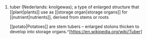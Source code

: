 1. tuber (Nederlands: knolgewas); a type of enlarged structure that [[plant|plants]] use as [[storage organ|storage organs]] for [[nutrient|nutrients]], derived from stems or roots

	[[potato|Potatoes]] are stem tubers – enlarged stolons thicken to develop into storage organs.^[https://en.wikipedia.org/wiki/Tuber]